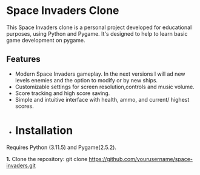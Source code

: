 # Space Invaders Clone

This Space Invaders clone is a personal project developed for educational purposes, using Python and Pygame. It's designed to help to learn basic game development on pygame. 

## Features

- Modern Space Invaders gameplay. In the next versions I will ad new levels enemies and the option to modify or by new ships.
- Customizable settings for screen resolution,controls and music volume.
- Score tracking and high score saving. 
- Simple and intuitive interface with health, ammo, and current/ highest scores.
- # Installation

Requires Python (3.11.5) and Pygame(2.5.2).

**1.** Clone the repository:
   git clone https://github.com/yourusername/space-invaders.git
